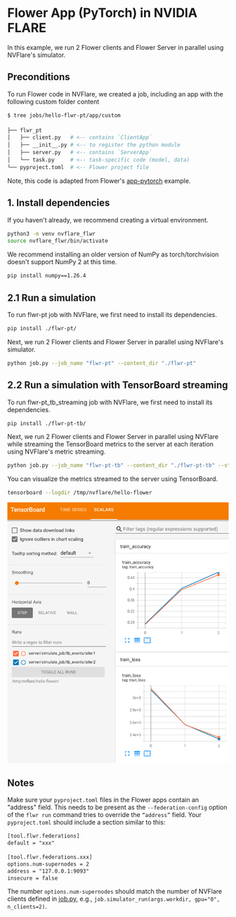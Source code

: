 # Flower App (PyTorch) in NVIDIA FLARE

In this example, we run 2 Flower clients and Flower Server in parallel using NVFlare's simulator.

## Preconditions

To run Flower code in NVFlare, we created a job, including an app with the following custom folder content 
```bash
$ tree jobs/hello-flwr-pt/app/custom

├── flwr_pt
│   ├── client.py   # <-- contains `ClientApp`
│   ├── __init__.py # <-- to register the python module
│   ├── server.py   # <-- contains `ServerApp`
│   └── task.py     # <-- task-specific code (model, data)
└── pyproject.toml  # <-- Flower project file
```
Note, this code is adapted from Flower's [app-pytorch](https://github.com/adap/flower/tree/main/examples/app-pytorch) example.

## 1. Install dependencies
If you haven't already, we recommend creating a virtual environment.
```bash
python3 -m venv nvflare_flwr
source nvflare_flwr/bin/activate
```
We recommend installing an older version of NumPy as torch/torchvision doesn't support NumPy 2 at this time.
```bash
pip install numpy==1.26.4
```
## 2.1 Run a simulation

To run flwr-pt job with NVFlare, we first need to install its dependencies.
```bash
pip install ./flwr-pt/
```

Next, we run 2 Flower clients and Flower Server in parallel using NVFlare's simulator.
```bash
python job.py --job_name "flwr-pt" --content_dir "./flwr-pt"
```

## 2.2 Run a simulation with TensorBoard streaming

To run flwr-pt_tb_streaming job with NVFlare, we first need to install its dependencies.
```bash
pip install ./flwr-pt-tb/
```

Next, we run 2 Flower clients and Flower Server in parallel using NVFlare while streaming 
the TensorBoard metrics to the server at each iteration using NVFlare's metric streaming.

```bash
python job.py --job_name "flwr-pt-tb" --content_dir "./flwr-pt-tb" --stream_metrics
```

You can visualize the metrics streamed to the server using TensorBoard.
```bash
tensorboard --logdir /tmp/nvflare/hello-flower
```
![tensorboard training curve](train.png)

## Notes
Make sure your `pyproject.toml` files in the Flower apps contain an "address" field. This needs to be present as the `--federation-config` option of the `flwr run` command tries to override the `“address”` field.
Your `pyproject.toml` should include a section similar to this:
```
[tool.flwr.federations]
default = "xxx"

[tool.flwr.federations.xxx]
options.num-supernodes = 2
address = "127.0.0.1:9093"
insecure = false
```
The number `options.num-supernodes` should match the number of NVFlare clients defined in [job.py](job.py), e.g., `job.simulator_run(args.workdir, gpu="0", n_clients=2)`.
